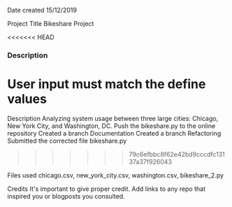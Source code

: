 Date created
15/12/2019

Project Title
Bikeshare Project

<<<<<<< HEAD
### Description
User input must match the define values
=======
Description
Analyzing system usage between three large cities: Chicago, New York City, and Washington, DC. Push the bikeshare.py to the online repository Created a branch Documentation
Created a branch Refactoring
Submitted the corrected file bikeshare.py
>>>>>>> 79c6efbbc8f62e42bd9cccdfc13137a37f926043

Files used
chicago.csv, new_york_city.csv, washington.csv, bikeshare_2.py

Credits
It's important to give proper credit. Add links to any repo that inspired you or blogposts you consulted.

